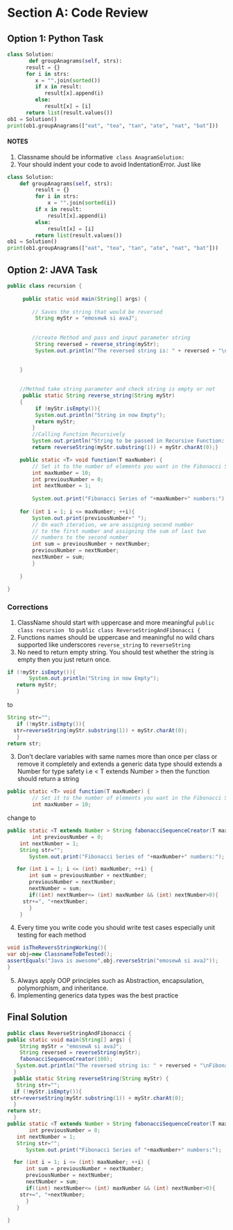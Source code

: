 # Section A: Code Review
## Option 1: Python Task 
```python
class Solution:
       def groupAnagrams(self, strs):
      result = {}
      for i in strs:
         x = "".join(sorted())
         if x in result:
            result[x].append(i)
         else:
            result[x] = [i]
      return list(result.values())
ob1 = Solution()
print(ob1.groupAnagrams(["eat", "tea", "tan", "ate", "nat", "bat"]))
```

#### NOTES

1.  Classname should be informative  `class AnagramSolution:`
2.  Your should indent your code to avoid IndentationError. Just like

```python
class Solution:
    def groupAnagrams(self, strs):
         result = {}
         for i in strs:
             x = "".join(sorted(i))
         if x in result:
             result[x].append(i)
         else:
             result[x] = [i]
         return list(result.values())
ob1 = Solution()
print(ob1.groupAnagrams(["eat", "tea", "tan", "ate", "nat", "bat"]))

```

## Option 2: JAVA Task
```java
public class recursion {
 
	 public static void main(String[] args) {
 
		// Saves the string that would be reversed
		 String myStr = "emosewA si avaJ";
 
 
		//create Method and pass and input parameter string 
		 String reversed = reverse_string(myStr);
		 System.out.println("The reversed string is: " + reversed + "\nFibonacci Series of 10 numbers:0 1 1 2 3 5 8 13 21 34 ");
	

	}
 
 
	//Method take string parameter and check string is empty or not
	 public static String reverse_string(String myStr)
	{
		 if (myStr.isEmpty()){
		 System.out.println("String in now Empty");
		 return myStr;
		}
		//Calling Function Recursively
		System.out.println("String to be passed in Recursive Function: "+myStr.substring(1));
		return reverseString(myStr.substring(1)) + myStr.charAt(0);}

	public static <T> void function(T maxNumber) {
		// Set it to the number of elements you want in the Fibonacci Series
		int maxNumber = 10; 
		int previousNumber = 0;
		int nextNumber = 1;
		 
	    System.out.print("Fibonacci Series of "+maxNumber+" numbers:");
 
	for (int i = 1; i <= maxNumber; ++i){
	    System.out.print(previousNumber+" ");
	    // On each iteration, we are assigning second number
	    // to the first number and assigning the sum of last two
	    // numbers to the second number
	    int sum = previousNumber + nextNumber;
	    previousNumber = nextNumber;
	    nextNumber = sum;
	    }
 
	}
 
}
```
### Corrections
1. ClassName should start with uppercase and more meaningful  ``` public class recursion  ``` to ``` public class ReverseStringAndFibonacci { ```
2. Functions names should be uppercase and meaningful no wild chars supported like underscores ``` reverse_string ``` to  ```reverseString ```
3. No need to return empty string. You should test whether the string is empty then you just return once.
 ```java
 if (!myStr.isEmpty()){
        System.out.println("String in now Empty");
    return myStr;  
    } 
```
 to
 ```java 
 String str="";
    if (!myStr.isEmpty()){
   str=reverseString(myStr.substring(1)) + myStr.charAt(0);   
    }
return str;
```
3. Don't declare variables with same names more than once per class or remove it completely and extends a generic data type <T> should extends a Number for type safety i.e < T extends Number > then the function should return a string
```java
public static <T> void function(T maxNumber) {
		// Set it to the number of elements you want in the Fibonacci Series
		int maxNumber = 10; 
```
change to

```java
public static <T extends Number > String fabonacciSequenceCreator(T maxNumber) {
   		int previousNumber = 0;
   	int nextNumber = 1;
   	String str="";
       System.out.print("Fibonacci Series of "+maxNumber+" numbers:");

   for (int i = 1; i <= (int) maxNumber; ++i) {
       int sum = previousNumber + nextNumber;
       previousNumber = nextNumber;
       nextNumber = sum;
       if((int) nextNumber<= (int) maxNumber && (int) nextNumber>0){
     str+=", "+nextNumber;
       }
    }
```
4. Every time you write code you should write test cases especially unit testing for each method
 ```java
 void isTheReversStringWorking(){
 var obj=new ClassnameToBeTested();
 assertEquals("Java is awesome",obj.reverseStrin("emosewA si avaJ"));
 }
 ```
 5. Always apply OOP principles such as Abstraction, encapsulation, polymorphism, and inheritance.
 6. Implementing generics data types was the best practice
 
 ## Final Solution
 ```java
 public class ReverseStringAndFibonacci {
public static void main(String[] args) {
   	 String myStr = "emosewA si avaJ";
   	 String reversed = reverseString(myStr);
   	 fabonacciSequenceCreator(100);
   	System.out.println("The reversed string is: " + reversed + "\nFibonacci Series "+fabonacciSequenceCreator(100));
   }
   public static String reverseString(String myStr) {
    String str="";
   if (!myStr.isEmpty()){
  str=reverseString(myStr.substring(1)) + myStr.charAt(0);   
   }
return str;
   }
public static <T extends Number > String fabonacciSequenceCreator(T maxNumber) {
   		int previousNumber = 0;
   	int nextNumber = 1;
   	String str="";
       System.out.print("Fibonacci Series of "+maxNumber+" numbers:");

   for (int i = 1; i <= (int) maxNumber; ++i) {
       int sum = previousNumber + nextNumber;
       previousNumber = nextNumber;
       nextNumber = sum;
       if((int) nextNumber<= (int) maxNumber && (int) nextNumber>0){
     str+=", "+nextNumber;
       }
    }
	
 }
 
 ```
 



